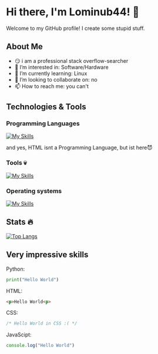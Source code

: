 # Hi there, I'm Lominub44! 👋

Welcome to my GitHub profile! I create some stupid stuff.

## About Me

- 😏 i am a professional stack overflow-searcher
- 👀 I’m interested in: Software/Hardware
- 🌱 I’m currently learning: Linux
- 💞️ I’m looking to collaborate on: no
- 📫 How to reach me: you can't

## Technologies & Tools

### Programming Languages

[![My Skills](https://skillicons.dev/icons?i=py,html,css,js)](https://skillicons.dev)

and yes, HTML isnt a Programming Language, but ist here😈

### Tools 💀

[![My Skills](https://skillicons.dev/icons?i=github,bash,discord,robloxstudio,stackoverflow,blender,replit)](https://skillicons.dev)

### Operating systems

[![My Skills](https://skillicons.dev/icons?i=windows,mint,apple)](https://skillicons.dev)

## Stats 🔥
[![Top Langs](https://github-readme-stats.vercel.app/api/top-langs/?username=Lominub44&layout=compact&theme=dark)](https://github.com/anuraghazra/github-readme-stats)

## Very impressive skills
Python:
```python
print("Hello World")
```

HTML:
```html
<p>Hello World<p>
```

CSS:
```css
/* Hello World in CSS :( */
```

JavaScipt:
```js
console.log("Hello World")
```



<!---
Lominub44/Lominub44 is a ✨ special ✨ repository because its `README.md` (this file) appears on your GitHub profile.
You can click the Preview link to take a look at your changes.
--->
